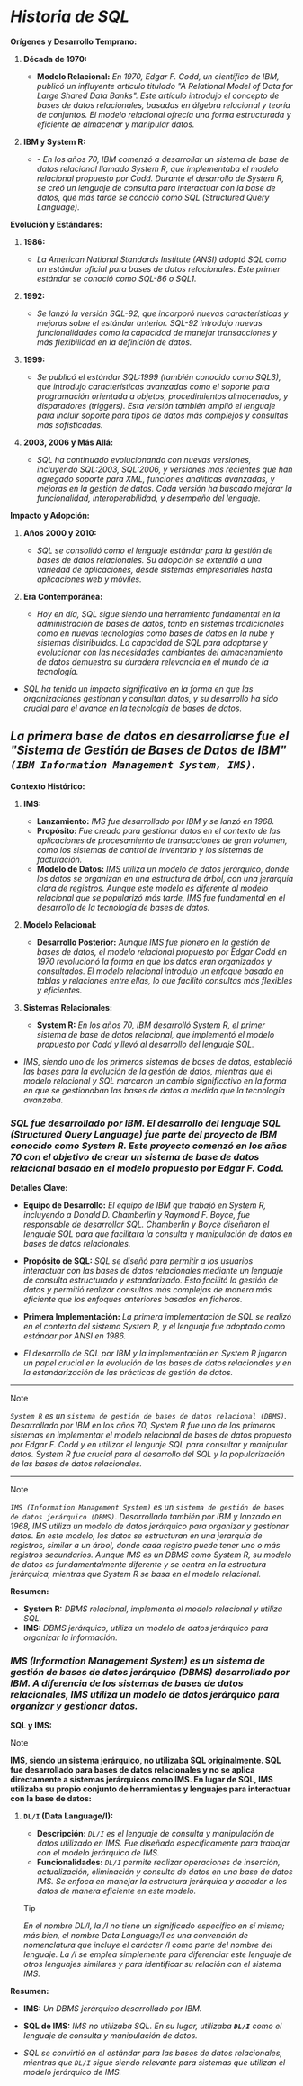 <!-- Autor: Daniel Benjamin Perez Morales -->
<!-- GitHub: https://github.com/D4nitrix13 -->
<!-- Correo electrónico: danielperezdev@proton.me -->

# ***Historia de SQL***

**Orígenes y Desarrollo Temprano:**

1. **Década de 1970:**
   - **Modelo Relacional:** *En 1970, Edgar F. Codd, un científico de IBM, publicó un influyente artículo titulado "A Relational Model of Data for Large Shared Data Banks". Este artículo introdujo el concepto de bases de datos relacionales, basadas en álgebra relacional y teoría de conjuntos. El modelo relacional ofrecía una forma estructurada y eficiente de almacenar y manipular datos.*

2. **IBM y System R:**
   - *- En los años 70, IBM comenzó a desarrollar un sistema de base de datos relacional llamado System R, que implementaba el modelo relacional propuesto por Codd. Durante el desarrollo de System R, se creó un lenguaje de consulta para interactuar con la base de datos, que más tarde se conoció como SQL (Structured Query Language).*

**Evolución y Estándares:**

1. **1986:**
   - *La American National Standards Institute (ANSI) adoptó SQL como un estándar oficial para bases de datos relacionales. Este primer estándar se conoció como SQL-86 o SQL1.*

2. **1992:**
   - *Se lanzó la versión SQL-92, que incorporó nuevas características y mejoras sobre el estándar anterior. SQL-92 introdujo nuevas funcionalidades como la capacidad de manejar transacciones y más flexibilidad en la definición de datos.*

3. **1999:**
   - *Se publicó el estándar SQL:1999 (también conocido como SQL3), que introdujo características avanzadas como el soporte para programación orientada a objetos, procedimientos almacenados, y disparadores (triggers). Esta versión también amplió el lenguaje para incluir soporte para tipos de datos más complejos y consultas más sofisticadas.*

4. **2003, 2006 y Más Allá:**
   - *SQL ha continuado evolucionando con nuevas versiones, incluyendo SQL:2003, SQL:2006, y versiones más recientes que han agregado soporte para XML, funciones analíticas avanzadas, y mejoras en la gestión de datos. Cada versión ha buscado mejorar la funcionalidad, interoperabilidad, y desempeño del lenguaje.*

**Impacto y Adopción:**

1. **Años 2000 y 2010:**
   - *SQL se consolidó como el lenguaje estándar para la gestión de bases de datos relacionales. Su adopción se extendió a una variedad de aplicaciones, desde sistemas empresariales hasta aplicaciones web y móviles.*

2. **Era Contemporánea:**
   - *Hoy en día, SQL sigue siendo una herramienta fundamental en la administración de bases de datos, tanto en sistemas tradicionales como en nuevas tecnologías como bases de datos en la nube y sistemas distribuidos. La capacidad de SQL para adaptarse y evolucionar con las necesidades cambiantes del almacenamiento de datos demuestra su duradera relevancia en el mundo de la tecnología.*

- *SQL ha tenido un impacto significativo en la forma en que las organizaciones gestionan y consultan datos, y su desarrollo ha sido crucial para el avance en la tecnología de bases de datos.*

## ***La primera base de datos en desarrollarse fue el "Sistema de Gestión de Bases de Datos de IBM" `(IBM Information Management System, IMS)`.***

**Contexto Histórico:**

1. **IMS:**
   - **Lanzamiento:** *IMS fue desarrollado por IBM y se lanzó en 1968.*
   - **Propósito:** *Fue creado para gestionar datos en el contexto de las aplicaciones de procesamiento de transacciones de gran volumen, como los sistemas de control de inventario y los sistemas de facturación.*
   - **Modelo de Datos:** *IMS utiliza un modelo de datos jerárquico, donde los datos se organizan en una estructura de árbol, con una jerarquía clara de registros. Aunque este modelo es diferente al modelo relacional que se popularizó más tarde, IMS fue fundamental en el desarrollo de la tecnología de bases de datos.*

2. **Modelo Relacional:**
   - **Desarrollo Posterior:** *Aunque IMS fue pionero en la gestión de bases de datos, el modelo relacional propuesto por Edgar Codd en 1970 revolucionó la forma en que los datos eran organizados y consultados. El modelo relacional introdujo un enfoque basado en tablas y relaciones entre ellas, lo que facilitó consultas más flexibles y eficientes.*

3. **Sistemas Relacionales:**
   - **System R:** *En los años 70, IBM desarrolló System R, el primer sistema de base de datos relacional, que implementó el modelo propuesto por Codd y llevó al desarrollo del lenguaje SQL.*

- *IMS, siendo uno de los primeros sistemas de bases de datos, estableció las bases para la evolución de la gestión de datos, mientras que el modelo relacional y SQL marcaron un cambio significativo en la forma en que se gestionaban las bases de datos a medida que la tecnología avanzaba.*

### ***SQL fue desarrollado por IBM. El desarrollo del lenguaje SQL (Structured Query Language) fue parte del proyecto de IBM conocido como **System R**. Este proyecto comenzó en los años 70 con el objetivo de crear un sistema de base de datos relacional basado en el modelo propuesto por Edgar F. Codd.***

**Detalles Clave:**

- **Equipo de Desarrollo:** *El equipo de IBM que trabajó en System R, incluyendo a Donald D. Chamberlin y Raymond F. Boyce, fue responsable de desarrollar SQL. Chamberlin y Boyce diseñaron el lenguaje SQL para que facilitara la consulta y manipulación de datos en bases de datos relacionales.*
- **Propósito de SQL:** *SQL se diseñó para permitir a los usuarios interactuar con las bases de datos relacionales mediante un lenguaje de consulta estructurado y estandarizado. Esto facilitó la gestión de datos y permitió realizar consultas más complejas de manera más eficiente que los enfoques anteriores basados en ficheros.*
- **Primera Implementación:** *La primera implementación de SQL se realizó en el contexto del sistema System R, y el lenguaje fue adoptado como estándar por ANSI en 1986.*

- *El desarrollo de SQL por IBM y la implementación en System R jugaron un papel crucial en la evolución de las bases de datos relacionales y en la estandarización de las prácticas de gestión de datos.*

---

> [!NOTE]
> *`System R` es un `sistema de gestión de bases de datos relacional (DBMS)`. Desarrollado por IBM en los años 70, System R fue uno de los primeros sistemas en implementar el modelo relacional de bases de datos propuesto por Edgar F. Codd y en utilizar el lenguaje SQL para consultar y manipular datos. System R fue crucial para el desarrollo del SQL y la popularización de las bases de datos relacionales.*

---

> [!NOTE]
> *`IMS (Information Management System)` es un `sistema de gestión de bases de datos jerárquico (DBMS)`. Desarrollado también por IBM y lanzado en 1968, IMS utiliza un modelo de datos jerárquico para organizar y gestionar datos. En este modelo, los datos se estructuran en una jerarquía de registros, similar a un árbol, donde cada registro puede tener uno o más registros secundarios. Aunque IMS es un DBMS como System R, su modelo de datos es fundamentalmente diferente y se centra en la estructura jerárquica, mientras que System R se basa en el modelo relacional.*

**Resumen:**

- **System R:** *DBMS relacional, implementa el modelo relacional y utiliza SQL.*
- **IMS:** *DBMS jerárquico, utiliza un modelo de datos jerárquico para organizar la información.*

### ***IMS (Information Management System) es un sistema de gestión de bases de datos jerárquico (DBMS) desarrollado por IBM. A diferencia de los sistemas de bases de datos relacionales, IMS utiliza un modelo de datos jerárquico para organizar y gestionar datos.***

**SQL y IMS:**

> [!NOTE]
> **IMS, siendo un sistema jerárquico, no utilizaba SQL originalmente. SQL fue desarrollado para bases de datos relacionales y no se aplica directamente a sistemas jerárquicos como IMS. En lugar de SQL, IMS utilizaba su propio conjunto de herramientas y lenguajes para interactuar con la base de datos:**

1. **`DL/I` (Data Language/I):**
   - **Descripción:** *`DL/I` es el lenguaje de consulta y manipulación de datos utilizado en IMS. Fue diseñado específicamente para trabajar con el modelo jerárquico de IMS.*
   - **Funcionalidades:** *`DL/I` permite realizar operaciones de inserción, actualización, eliminación y consulta de datos en una base de datos IMS. Se enfoca en manejar la estructura jerárquica y acceder a los datos de manera eficiente en este modelo.*

   > [!TIP]
   > *En el nombre DL/I, la /I no tiene un significado específico en sí misma; más bien, el nombre Data Language/I es una convención de nomenclatura que incluye el carácter /I como parte del nombre del lenguaje. La /I se emplea simplemente para diferenciar este lenguaje de otros lenguajes similares y para identificar su relación con el sistema IMS.*

**Resumen:**

- **IMS:** *Un DBMS jerárquico desarrollado por IBM.*
- **SQL de IMS:** *IMS no utilizaba SQL. En su lugar, utilizaba **`DL/I`** como el lenguaje de consulta y manipulación de datos.*

- *SQL se convirtió en el estándar para las bases de datos relacionales, mientras que `DL/I` sigue siendo relevante para sistemas que utilizan el modelo jerárquico de IMS.*

